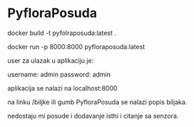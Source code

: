 # PyfloraPosuda

 docker build -t pyfolraposuda:latest .
 
 docker run -p 8000:8000 pyfloraposuda:latest

user za ulazak u aplikaciju je:

username: admin
password: admin

 aplikacija se nalazi na localhost:8000

 na linku /biljke ili gumb PyfloraPosuda se nalazi popis biljaka.

 nedostaju mi posude i dodavanje isthi i citanje sa senzora.
